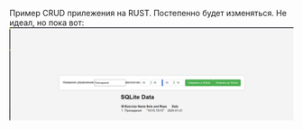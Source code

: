 Пример CRUD прилежения на RUST.
Постепенно будет изменяться. 
Не идеал, но пока вот:
<img src="primer.png" alt="Alt текст">